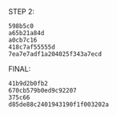 STEP 2:
```
598b5c0
a65b21a84d
a0cb7c16
418c7af55555d
7ea7e7adf1a204025f343a7ecd
```

FINAL:
```
41b9d2b0fb2
670cb579b0ed9c92207
375c66
d85de88c2401943190f1f003202a
```
